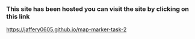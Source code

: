 ### This site has been hosted you can visit the site by clicking on this link
<a href = " https://jaffery0605.github.io/map-marker-task-2/"> https://jaffery0605.github.io/map-marker-task-2</a>
